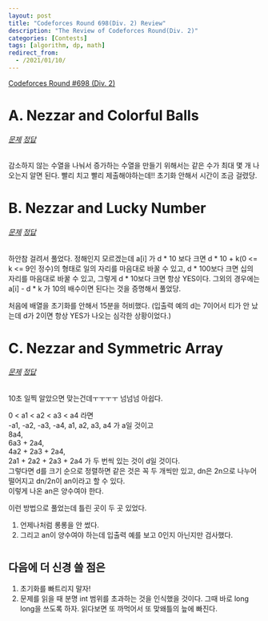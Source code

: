 ```yaml
---
layout: post
title: "Codeforces Round 698(Div. 2) Review"
description: "The Review of Codeforces Round(Div. 2)"
categories: [Contests]
tags: [algorithm, dp, math]
redirect_from:
  - /2021/01/10/
---
```

[Codeforces Round #698 (Div. 2)](https://codeforces.com/contest/1478)

# A. Nezzar and Colorful Balls
###### [문제](https://codeforces.com/contest/1478/problem/A) [정답](https://codeforces.com/contest/1478/submission/105684321)

감소하지 않는 수열을 나눠서 증가하는 수열을 만들기 위해서는 같은 수가 최대 몇 개 나오는지 알면 된다. 빨리 치고 빨리 제출해야하는데!! 초기화 안해서 시간이 조금 걸렸당. 

# B. Nezzar and Lucky Number
###### [문제](https://codeforces.com/problemset/problem/1478/B) [정답](https://codeforces.com/contest/1478/submission/105747778)

하안참 걸려서 풀었다. 정해인지 모르겠는데 a[i] 가 d * 10 보다 크면 d * 10 + k(0 <= k <= 9인 정수)의 형태로 일의 자리를 마음대로 바꿀 수 있고, d * 100보다 크면 십의 자리를 마음대로 바꿀 수 있고, 그렇게 d * 10보다 크면 항상 YES이다. 그외의 경우에는 a[i] - d * k 가 10의 배수이면 된다는 것을 증명해서 풀었당.  

처음에 배열을 초기화를 안해서 15분을 허비했다. (입출력 예의 d는 7이어서 티가 안 났는데 d가 2이면 항상 YES가 나오는 심각한 상황이었다.)

# C. Nezzar and Symmetric Array
###### [문제](https://codeforces.com/problemset/problem/1478/C) [정답](https://codeforces.com/contest/1478/submission/105769629)

10초 일찍 알았으면 맞는건데ㅜㅜㅜㅜ 넘넘넘 아쉽다. 

0 < a1 < a2 < a3 < a4 라면  
-a1, -a2, -a3, -a4, a1, a2, a3, a4 가 a일 것이고  
8a4,  
6a3 + 2a4,  
4a2 + 2a3 + 2a4,  
2a1 + 2a2 + 2a3 + 2a4 가 두 번씩 있는 것이 d일 것이다.  
그렇다면 d를 크기 순으로 정렬하면 같은 것은 꼭 두 개씩만 있고, dn은 2n으로 나누어떨어지고 dn/2n이 an이라고 할 수 있다.  
이렇게 나온 an은 양수여야 한다. 

이런 방법으로 풀었는데 틀린 곳이 두 곳 있었다.  
1. 언제나처럼 롱롱을 안 썼다.  
2. 그리고 an이 양수여야 하는데 입출력 예를 보고 0인지 아닌지만 검사했다. 

#  
## 다음에 더 신경 쓸 점은  
1. 초기화를 빠트리지 말자!
2. 문제를 읽을 때 분명 int 범위를 초과하는 것을 인식했을 것이다. 그때 바로 long long을 쓰도록 하자. 읽다보면 또 까먹어서 또 맞왜틀의 늪에 빠진다. 